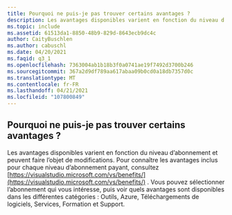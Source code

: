 ```yaml
---
title: Pourquoi ne puis-je pas trouver certains avantages ?
description: Les avantages disponibles varient en fonction du niveau d’abonnement et peuvent faire l’objet de modifications. Pour connaître les avantages inclus pour chaque niveau d’abonnement...
ms.topic: include
ms.assetid: 61513da1-8850-48b9-829d-8643ecb9dc4c
author: CaityBuschlen
ms.author: cabuschl
ms.date: 04/20/2021
ms.faqid: q3_1
ms.openlocfilehash: 7363004ab1b18b3f0a0741ae19f7492d3700b246
ms.sourcegitcommit: 367a2d9df789aa617abaa09b0cd0a18db7357d0c
ms.translationtype: MT
ms.contentlocale: fr-FR
ms.lasthandoff: 04/21/2021
ms.locfileid: "107800849"
---
```

## <a name="why-cant-i-find-certain-benefits"></a>Pourquoi ne puis-je pas trouver certains avantages ? 

Les avantages disponibles varient en fonction du niveau d’abonnement et peuvent faire l’objet de modifications. Pour connaître les avantages inclus pour chaque niveau d’abonnement payant, consultez [https://visualstudio.microsoft.com/vs/benefits/](https://visualstudio.microsoft.com/vs/benefits/) . Vous pouvez sélectionner l’abonnement qui vous intéresse, puis voir quels avantages sont disponibles dans les différentes catégories : Outils, Azure, Téléchargements de logiciels, Services, Formation et Support.
